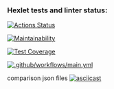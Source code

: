 ### Hexlet tests and linter status:
[![Actions Status](https://github.com/Krylya/frontend-project-lvl2/workflows/hexlet-check/badge.svg)](https://github.com/Krylya/frontend-project-lvl2/actions)

[![Maintainability](https://api.codeclimate.com/v1/badges/afbb9cd867d23a658750/maintainability)](https://codeclimate.com/github/Krylya/frontend-project-lvl2/maintainability)

[![Test Coverage](https://api.codeclimate.com/v1/badges/afbb9cd867d23a658750/test_coverage)](https://codeclimate.com/github/Krylya/frontend-project-lvl2/test_coverage)

[![.github/workflows/main.yml](https://github.com/Krylya/frontend-project-lvl2/actions/workflows/main.yml/badge.svg)](https://github.com/Krylya/frontend-project-lvl2/actions/workflows/main.yml)


comparison json files
[![asciicast](https://asciinema.org/a/Pe6QypnLEmFWssNAjCOJN1iii.svg)](https://asciinema.org/a/Pe6QypnLEmFWssNAjCOJN1iii)
